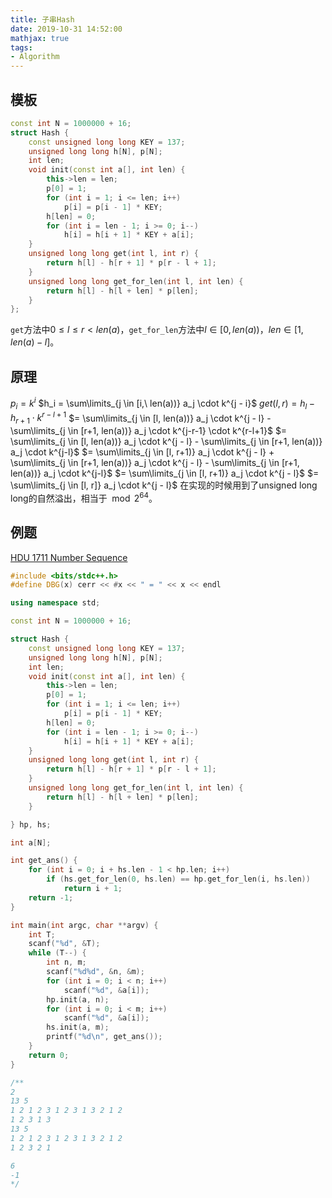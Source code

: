 ```yaml
---
title: 子串Hash
date: 2019-10-31 14:52:00
mathjax: true
tags:
- Algorithm
---
```


## 模板
```cpp
const int N = 1000000 + 16;
struct Hash {
    const unsigned long long KEY = 137;
    unsigned long long h[N], p[N];
    int len;
    void init(const int a[], int len) {
        this->len = len;
        p[0] = 1;
        for (int i = 1; i <= len; i++)
            p[i] = p[i - 1] * KEY;
        h[len] = 0;
        for (int i = len - 1; i >= 0; i--)
            h[i] = h[i + 1] * KEY + a[i];
    }
    unsigned long long get(int l, int r) {
        return h[l] - h[r + 1] * p[r - l + 1];
    }
    unsigned long long get_for_len(int l, int len) {
        return h[l] - h[l + len] * p[len];
    }
};
```
`get`方法中$0 \le l \le r < len(a)$，`get_for_len`方法中$l \in [0, len(a))，len \in [1, len(a) - l]$。

## 原理

$p_i = k^i$
$h_i = \sum\limits_{j \in [i,\ len(a))} a_j \cdot k^{j - i}$
$get(l, r) = h_l - h_{r+1} \cdot k^{r - l + 1}$
$= \sum\limits_{j \in [l, len(a))} a_j \cdot k^{j - l} - \sum\limits_{j \in [r+1, len(a))} a_j \cdot k^{j-r-1} \cdot k^{r-l+1}$
$= \sum\limits_{j \in [l, len(a))} a_j \cdot k^{j - l} - \sum\limits_{j \in [r+1, len(a))} a_j \cdot k^{j-l}$
$= \sum\limits_{j \in [l, r+1)} a_j \cdot k^{j - l} + \sum\limits_{j \in [r+1, len(a))} a_j \cdot k^{j - l} - \sum\limits_{j \in [r+1, len(a))} a_j \cdot k^{j-l}$
$= \sum\limits_{j \in [l, r+1)} a_j \cdot k^{j - l}$
$= \sum\limits_{j \in [l, r]} a_j \cdot k^{j - l}$
在实现的时候用到了unsigned long long的自然溢出，相当于$\mod 2^{64}$。

## 例题
[HDU 1711 Number Sequence](http://acm.hdu.edu.cn/showproblem.php?pid=1711)
```cpp
#include <bits/stdc++.h>
#define DBG(x) cerr << #x << " = " << x << endl

using namespace std;

const int N = 1000000 + 16;

struct Hash {
    const unsigned long long KEY = 137;
    unsigned long long h[N], p[N];
    int len;
    void init(const int a[], int len) {
        this->len = len;
        p[0] = 1;
        for (int i = 1; i <= len; i++)
            p[i] = p[i - 1] * KEY;
        h[len] = 0;
        for (int i = len - 1; i >= 0; i--)
            h[i] = h[i + 1] * KEY + a[i];
    }
    unsigned long long get(int l, int r) {
        return h[l] - h[r + 1] * p[r - l + 1];
    }
    unsigned long long get_for_len(int l, int len) {
        return h[l] - h[l + len] * p[len];
    }

} hp, hs;

int a[N];

int get_ans() {
    for (int i = 0; i + hs.len - 1 < hp.len; i++)
        if (hs.get_for_len(0, hs.len) == hp.get_for_len(i, hs.len))
            return i + 1;
    return -1;
}

int main(int argc, char **argv) {
    int T;
    scanf("%d", &T);
    while (T--) {
        int n, m;
        scanf("%d%d", &n, &m);
        for (int i = 0; i < n; i++)
            scanf("%d", &a[i]);
        hp.init(a, n);
        for (int i = 0; i < m; i++)
            scanf("%d", &a[i]);
        hs.init(a, m);
        printf("%d\n", get_ans());
    }
    return 0;
}

/**
2
13 5
1 2 1 2 3 1 2 3 1 3 2 1 2
1 2 3 1 3
13 5
1 2 1 2 3 1 2 3 1 3 2 1 2
1 2 3 2 1

6
-1
*/
```